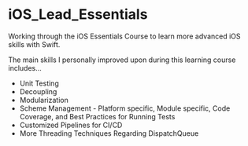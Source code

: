# iOS_Lead_Essentials

Working through the iOS Essentials Course to learn more advanced iOS skills with Swift.

The main skills I personally improved upon during this learning course includes...
* Unit Testing
* Decoupling
* Modularization
* Scheme Management - Platform specific, Module specific, Code Coverage, and Best Practices for Running Tests
* Customized Pipelines for CI/CD
* More Threading Techniques Regarding DispatchQueue
